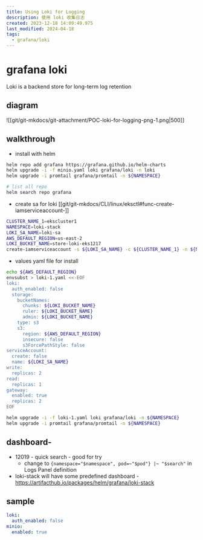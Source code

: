 ```yaml
---
title: Using Loki for Logging
description: 使用 loki 收集日志
created: 2023-12-18 14:09:49.975
last_modified: 2024-04-18
tags:
  - grafana/loki
---
```

# grafana loki
Loki is a backend store for long-term log retention

## diagram
![[git/git-mkdocs/git-attachment/POC-loki-for-logging-png-1.png|500]]

## walkthrough
- install with helm
```sh
helm repo add grafana https://grafana.github.io/helm-charts
helm upgrade -i -f minio.yaml loki grafana/loki -n loki
helm upgrade -i promtail grafana/promtail -n ${NAMESPACE}

# list all repo
helm search repo grafana
```
- create sa for loki
[[git/git-mkdocs/CLI/linux/eksctl#func-create-iamserviceaccount-]] 
```sh
CLUSTER_NAME_1=ekscluster1
NAMESPACE=loki-stack
LOKI_SA_NAME=loki-sa
AWS_DEFAULT_REGION=us-east-2
LOKI_BUCKET_NAME=store-loki-eks1217
create-iamserviceaccount -s ${LOKI_SA_NAME} -c ${CLUSTER_NAME_1} -n ${NAMESPACE} -r 0
```
- values yaml file for install
```sh
echo ${AWS_DEFAULT_REGION}
envsubst > loki-1.yaml <<-EOF
loki:
  auth_enabled: false
  storage:
    bucketNames:
      chunks: ${LOKI_BUCKET_NAME}
      ruler: ${LOKI_BUCKET_NAME}
      admin: ${LOKI_BUCKET_NAME}
    type: s3
    s3:
      region: ${AWS_DEFAULT_REGION}
      insecure: false
      s3ForcePathStyle: false
serviceAccount:
  create: false
  name: ${LOKI_SA_NAME}
write:
  replicas: 2
read:
  replicas: 1
gateway: 
  enabled: true
  replicas: 2
EOF

helm upgrade -i -f loki-1.yaml loki grafana/loki -n ${NAMESPACE}
helm upgrade -i promtail grafana/promtail -n ${NAMESPACE}
```

## dashboard-
- 12019 - quick search - good for try
    - change to `{namespace="$namespace", pod=~"$pod"} |~ "$search"` in Logs Panel definition
- loki-stack will have some predefined dashboard - https://artifacthub.io/packages/helm/grafana/loki-stack 


## sample
```yaml 
loki:
  auth_enabled: false
minio:
  enabled: true
```




